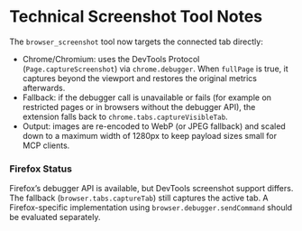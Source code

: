 # Technical Screenshot Tool Notes

The `browser_screenshot` tool now targets the connected tab directly:

- Chrome/Chromium: uses the DevTools Protocol (`Page.captureScreenshot`) via `chrome.debugger`. When `fullPage` is true, it captures beyond the viewport and restores the original metrics afterwards.
- Fallback: if the debugger call is unavailable or fails (for example on restricted pages or in browsers without the debugger API), the extension falls back to `chrome.tabs.captureVisibleTab`.
- Output: images are re-encoded to WebP (or JPEG fallback) and scaled down to a maximum width of 1280px to keep payload sizes small for MCP clients.

### Firefox Status

Firefox’s debugger API is available, but DevTools screenshot support differs. The fallback (`browser.tabs.captureTab`) still captures the active tab. A Firefox-specific implementation using `browser.debugger.sendCommand` should be evaluated separately.
